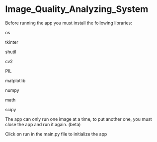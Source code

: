 ﻿# Image_Quality_Analyzing_System


Before running the app you must install the following libraries:

os

tkinter

shutil

cv2

PIL

matplotlib

numpy

math

scipy

The app can only run one image at a time, to put another one, you must close the app and run it again. (beta)

Click on run in the main.py file to initialize the app
